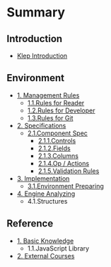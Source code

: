 # Summary

## Introduction

* [Klep Introduction](README.md)

## Environment

* [1. Management Rules](environment/documentation-rules.md)
  * [1.1.Rules for Reader](environment/documentation-rules/11rules-for-reader.md)
  * [1.2.Rules for Developer](environment/documentation-rules/12rules-for-developer.md)
  * [1.3.Rules for Git](environment/documentation-rules/13rules-for-git.md)
* [2. Specifications](environment/specifications.md)
  * [2.1.Component Spec](environment/specifications/21component-spec.md)
    * [2.1.1.Controls](environment/specifications/211controls.md)
    * [2.1.2.Fields](environment/specifications/212fields.md)
    * [2.1.3.Columns](environment/specifications/213columns.md)
    * [2.1.4.Op / Actions](environment/specifications/214op-actions.md)
    * [2.1.5.Validation Rules](environment/specifications/215validation-rules.md)
* [3. Implementation](environment/implementation.md)
  * [3.1.Environment Preparing](environment/implementation/31environment-preparing.md)
* [4. Engine Analyzing](environment/engine-analyzing.md)
  * 4.1.Structures

## Reference

* [1. Basic Knowledge](reference/basic-knowledge.md)
  * 1.1.JavaScript Library
* [2. External Courses](reference/external-courses.md)

